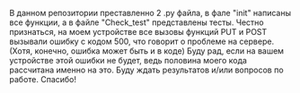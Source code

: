 В данном репозитории преставленно 2 .py файла, в фале "init" написаны все функции, а в файле "Check_test" представлены тесты.
Честно признаться, на моем устройстве все вызовы функций PUT и POST вызывали ошибку с кодом 500, что говорит о проблеме на сервере. (Хотя, конечно, ошибка может быть и в коде)
Буду рад, если на вашем устройстве этой ошибки не будет, ведь половина моего кода рассчитана именно на это. Буду ждать результатов и/или вопросов по работе. Спасибо!
